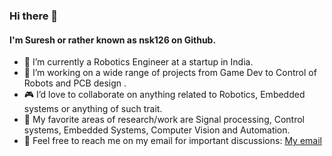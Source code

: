 ### Hi there 👋
#### I'm Suresh or rather known as nsk126 on Github.

- :rocket: I’m currently a Robotics Engineer at a startup in India.
- :game_die: I’m working on a wide range of projects from Game Dev to Control of Robots and PCB design .
- :video_game: I’d love to collaborate on anything related to Robotics, Embedded systems or anything of such trait.
- :thought_balloon: My favorite areas of research/work are Signal processing, Control systems, Embedded Systems, Computer Vision and Automation.
- :e-mail: Feel free to reach me on my email for important discussions: [My email](mailto:nsk126@gmail.com)
